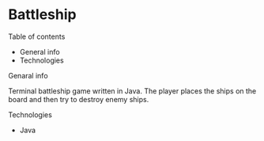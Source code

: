 # Battleship

Table of contents
* General info
* Technologies

Genaral info

Terminal battleship game written in Java. The player places the ships on the board and then try to destroy enemy ships.

Technologies
* Java
  
